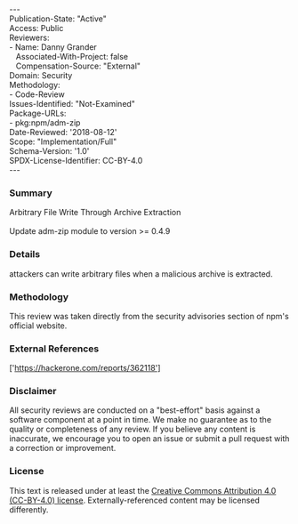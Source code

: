---<br>Publication-State: "Active"<br>Access: Public<br>Reviewers:<br>- Name: Danny Grander<br>&nbsp;&nbsp;&nbsp;Associated-With-Project: false<br>&nbsp;&nbsp;&nbsp;Compensation-Source: "External"<br>Domain: Security<br>Methodology:<br>- Code-Review<br>Issues-Identified: "Not-Examined"<br>Package-URLs:<br>- pkg:npm/adm-zip<br>Date-Reviewed: '2018-08-12'<br>Scope: "Implementation/Full"<br>Schema-Version: '1.0'<br>SPDX-License-Identifier: CC-BY-4.0<br>---<br>
### Summary
Arbitrary File Write Through Archive Extraction<br><br>Update adm-zip module to version >= 0.4.9
### Details
attackers can write arbitrary files when a malicious archive is extracted.
### Methodology
This review was taken directly from the security advisories section of npm's official website.
### External References
['https://hackerone.com/reports/362118']
### Disclaimer
All security reviews are conducted on a "best-effort" basis against a software component at a point in time. We make no guarantee as to the quality or completeness of any review. If you believe any content is inaccurate, we encourage you to open an issue or submit a pull request with a correction or improvement.
### License
This text is released under at least the [Creative Commons Attribution 4.0 (CC-BY-4.0) license](https://creativecommons.org/licenses/by/4.0/legalcode.txt). Externally-referenced content may be licensed differently.
